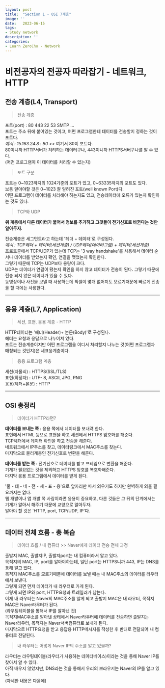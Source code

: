 ```yaml
---
layout: post
title:  "Section 1 - OSI 7계층"
image: ''
date:   2023-06-15
tags:
- Study network
description: ''
categories:
- Learn ZeroCho - Network
---
```


# 비전공자의 전공자 따라잡기 - 네트워크, HTTP

## 전송 계층(L4, Transport)

> 전송 계층

포트(port) : 80 443 22 53 SMTP ...<br/>
포트는 주소 뒤에 붙어있는 것이고, 어떤 프로그램한테 데이터를 전송할지 정하는 것이 포트다.<br/>
*예시 : 15.163.24.8 : 80* >> 여기서 80이 포트다.<br/>
80이니까 HTTP서버가 처리하는 데이터구나, 443이니까 HTTPS서버구나를 알 수 있다.<br/>
(어떤 프로그램이 이 데이터를 처리할 수 있는지)

> 포트 구분

포트는 0~1023까지의 1024기준의 포트가 있고, 0~63335까지의 포트도 있다.<br/>
보통 알아야할 것은 0~1023 잘 알려진 포트(well known Port)다.<br/>
어떤 프로그램이 데이터를 처리해야 하는지도 있고, 전송데이터에 오류가 있는지 확인하는 것도 있다.

> TCP와 UDP

**위 계층에서 다른 데이터가 붙어서 정보를 추가하고 그것들이 전기신호로 바뀐다는 것만 알아두자.**

전송계층은 세그먼트라고 하는데 '헤더 + 데이터'로 구성된다.<br/>
*예시 : TCP헤더 + 데이터(세션계층) / UDP헤더(데이터그램) + 데이터(세션계층)*<br/>
프로토콜에서 TCP/UDP가 있는데 TCP는 '3 way handshake'를 사용해서 데이터 순서나 데이터를 받았는지 확인, 연결을 맺었는지 확인한다.<br/>
그렇기 때문에 TCP는 UDP보다 용량이 크다.<br/>
UDP는 데이터가 연결이 됐는지 확인을 하지 않고 데이터가 전송이 된다. 그렇기 때문에 전송 되지 않은 데이터가 있을 수 있다.<br/>
동영상이나 사진을 보낼 때 사용하는데 픽셀이 몇개 없어져도 모르기때문에 빠르게 전송을 할 때에는 사용한다.

___

## 응용 계층(L7, Application)

> 세션, 표현, 응용 계층 - HTTP

HTTP데이터는 '헤더(Header)+ 본문(Body)'로 구성된다.<br/>
헤더는 요청과 응답으로 나누어져 있다.<br/>
포트는 전송계층이지만 어떤 프로그램을 이디서 처리할지 나누는 것(어떤 프로그램과 매칭되는 것인지)은 세표응계층이다.

> 응용 프로그램 계층

세션(자물쇠) : HTTPS(SSL/TLS)<br/>
표현(확장자) : UTF- 8, ASCII, JPG, PNG<br/>
응용(헤더+본문) : HTTP

___

## OSI 총정리

> 데이터가 HTTP라면?

**데이터를 보내는 쪽** : 응용 쪽에서 데이터를 보내려 한다.<br/>
표현에서 HTML 등으로 표현을 하고 세션에서 HTTPS 암호화를 해준다.<br/>
TCP헤더에서 데이터 확인을 하고 전송을 해준다.<br/>
네트워크에서 IP주소를 찾고, 데이터링크에서 MAC주소를 찾는다.<br/>
마지막으로 물리계층인 전기신호로 변환을 해준다.

**데이터를 받는 쪽** : 전기신호로 데이터를 받고 프레임으로 변환을 해준다.<br/>
기계가 필요없는 것을 제외하고 HTTPS 암호를 복호화해준다.<br/>
마지막 응용 프로그램에서 데이터를 받게 된다.

'물 - 데 - 네 - 전 - 세 - 표 - 응'으로 앞자리만 따서 외우기도 하지만 완벽하게 외울 필요까지는 없다.<br/>
웹 개발이나 앱 개발 쪽 사람이라면 응용이 중요하고, 다른 것들은 그 뒤의 단계에서는 기계가 알아서 해주기 때문에 교양으로 알아두자.<br/>
알아야 할 것은 'HTTP, port, TCP/UDP, IP'다.

___

## 데이터 전체 흐름 - 총 복습

> 데이터 흐름 / 내 컴퓨터 >> Naver에게 데이터 전송 전체 과정

출발지 MAC, 출발지IP, 출발지port는 내 컴퓨터라서 알고 있다.<br/>
목적지의 MAC, IP, port를 알아야하는데, 일단 port는 HTTPS니까 443, IP는 DNS를 통해 알고 있다.<br/>
목적지 MAC주소를 모르기때문에 데이터를 보낼 때는 내 MAC주소의 데이터를 라우터에서 보낸다.<br/>
그렇게 되면 먼저 데이터가 내 라우터로 가게 된다.<br/>
그렇게 되면 IP와 port, HTTP요청과 트레일러가 남는다.<br/>
이제 내 라우터는 Naver의 MAC주소를 알게 되고 출발지 MAC은 내 라우터, 목적지 MAC은 Naver라우터가 된다.<br/>
(라우팅테이블을 통해서 IP를 알아낸 것)<br/>
목적지MAC주소를 알아낸 상태에서 Naver라우터에 데이터를 전송하면 출발지는 Naver라우터, 목적지는 Naver서버컴퓨터로 보내게 된다.<br/>
마지막으로 HTTP요청을 받고 응답용 HTTP메시지를 작성한 후 반대로 전달되어 내 컴퓨터로 전달된다.


> 내 라우터는 어떻게 Naver IP의 주소를 알고 있을까?

라우터는 라우팅테이블(라우터가 사용하는 데이터베이스)이라는 것을 통해 Naver IP를 찾아서 알 수 있다.<br/>
아직 배우지 않았지만, DNS라는 것을 통해서 우리의 브라우저는 Naver의 IP를 알고 있다.<br/>
(자세한 내용은 다음에)
